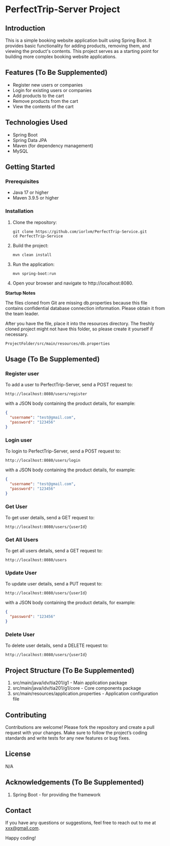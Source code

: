 # PerfectTrip-Server Project

## Introduction

This is a simple booking website application built using Spring Boot. It provides basic functionality for adding products, removing them, and viewing the product's contents. This project serves as a starting point for building more complex booking website applications.

## Features (To Be Supplemented)

- Register new users or companies
- Login for existing users or companies
- Add products to the cart
- Remove products from the cart
- View the contents of the cart

## Technologies Used

- Spring Boot
- Spring Data JPA
- Maven (for dependency management)
- MySQL

## Getting Started

### Prerequisites

- Java 17 or higher
- Maven 3.9.5 or higher

### Installation

1. Clone the repository:
   ```
   git clone https://github.com/iorlvm/PerfectTrip-Service.git
   cd PerfectTrip-Service
   ```

2. Build the project:
   ```
   mvn clean install
   ```

3. Run the application:
   ```
   mvn spring-boot:run
   ```

4. Open your browser and navigate to http://localhost:8080.

**Startup Notes**

The files cloned from Git are missing db.properties because this file contains confidential database connection information. Please obtain it from the team leader.

After you have the file, place it into the resources directory. The freshly cloned project might not have this folder, so please create it yourself if necessary.

```
ProjectFolder/src/main/resources/db.properties
```

## Usage (To Be Supplemented)

### Register user
To add a user to PerfectTrip-Server, send a POST request to:
```
http://localhost:8080/users/register
```

with a JSON body containing the product details, for example:
```json
{
  "username": "test@gmail.com",
  "password": "123456"
}
```

### Login user
To login to PerfectTrip-Server, send a POST request to:
```
http://localhost:8080/users/login
```

with a JSON body containing the product details, for example:
```json
{
  "username": "test@gmail.com",
  "password": "123456"
}
```

### Get User
To get user details, send a GET request to:
```
http://localhost:8080/users/{userId}
```

### Get All Users
To get all users details, send a GET request to:
```
http://localhost:8080/users
```

### Update User
To update user details, send a PUT request to:
```
http://localhost:8080/users/{userId}
```
with a JSON body containing the product details, for example:
```json
{
  "password": "123456"
}
```

### Delete User
To delete user details, send a DELETE request to:
```
http://localhost:8080/users/{userId}
```

## Project Structure (To Be Supplemented)

1. src/main/java/idv/tia201/g1 - Main application package
2. src/main/java/idv/tia201/g1/core - Core components package
3. src/main/resources/application.properties - Application configuration file

## Contributing

Contributions are welcome! Please fork the repository and create a pull request with your changes. Make sure to follow the project’s coding standards and write tests for any new features or bug fixes.

## License

N/A

## Acknowledgements (To Be Supplemented)

1. Spring Boot - for providing the framework

## Contact

If you have any questions or suggestions, feel free to reach out to me at [xxx@gmail.com](xxx@gmail.com).

Happy coding!